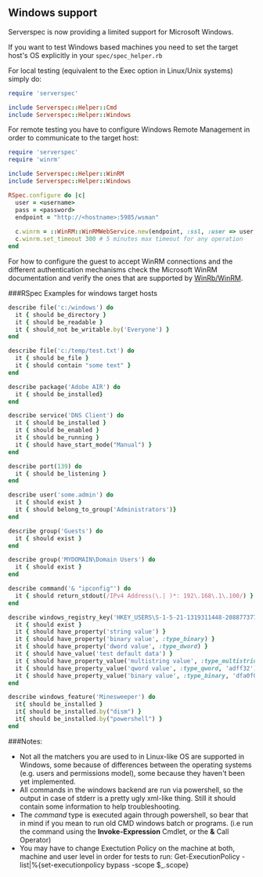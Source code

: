 ## Windows support

Serverspec is now providing a limited support for Microsoft Windows.

If you want to test Windows based machines you need to set the target host's OS explicitly in your `spec/spec_helper.rb`

For local testing (equivalent to the Exec option in Linux/Unix systems) simply do:

```ruby
require 'serverspec'

include Serverspec::Helper::Cmd
include Serverspec::Helper::Windows

```

For remote testing you have to configure Windows Remote Management in order to communicate to the target host:

```ruby
require 'serverspec'
require 'winrm'

include Serverspec::Helper::WinRM
include Serverspec::Helper::Windows

RSpec.configure do |c|
  user = <username>
  pass = <password>
  endpoint = "http://<hostname>:5985/wsman"
  
  c.winrm = ::WinRM::WinRMWebService.new(endpoint, :ssl, :user => user, :pass => pass, :basic_auth_only => true)
  c.winrm.set_timeout 300 # 5 minutes max timeout for any operation
end
```

For how to configure the guest to accept WinRM connections and the different authentication mechanisms check the Microsoft WinRM documentation and verify the ones that are supported by [WinRb/WinRM](https://github.com/WinRb/WinRM).


###RSpec Examples for windows target hosts
```ruby
describe file('c:/windows') do
  it { should be_directory }
  it { should be_readable }
  it { should_not be_writable.by('Everyone') }
end

describe file('c:/temp/test.txt') do
  it { should be_file }
  it { should contain "some text" }
end

describe package('Adobe AIR') do
  it { should be_installed}
end

describe service('DNS Client') do
  it { should be_installed }
  it { should be_enabled }
  it { should be_running }
  it { should have_start_mode("Manual") }
end

describe port(139) do
  it { should be_listening }
end

describe user('some.admin') do
  it { should exist }
  it { should belong_to_group('Administrators')}
end

describe group('Guests') do
  it { should exist }
end

describe group('MYDOMAIN\Domain Users') do
  it { should exist }
end

describe command('& "ipconfig"') do
  it { should return_stdout(/IPv4 Address(\.| )*: 192\.168\.1\.100/) }
end

describe windows_registry_key('HKEY_USERS\S-1-5-21-1319311448-2088773778-316617838-32407\Test MyKey') do
  it { should exist }
  it { should have_property('string value') }
  it { should have_property('binary value', :type_binary) }
  it { should have_property('dword value', :type_dword) }
  it { should have_value('test default data') }
  it { should have_property_value('multistring value', :type_multistring, "test\nmulti\nstring\ndata") }
  it { should have_property_value('qword value', :type_qword, 'adff32') }
  it { should have_property_value('binary value', :type_binary, 'dfa0f066') }
end

describe windows_feature('Minesweeper') do
  it{ should be_installed }
  it{ should be_installed.by("dism") }
  it{ should be_installed.by("powershell") }
end
```

###Notes:
* Not all the matchers you are used to in Linux-like OS are supported in Windows, some because of differences between the operating systems (e.g. users and permissions model), some because they haven't been yet implemented.
* All commands in the windows backend are run via powershell, so the output in case of stderr is a pretty ugly xml-like thing. Still it should contain some information to help troubleshooting.
* The *command* type is executed again through powershell, so bear that in mind if you mean to run old CMD windows batch or programs. (i.e run the command using the **Invoke-Expression** Cmdlet, or the **&** Call Operator)
* You may have to change Exectution Policy on the machine at both, machine and user level in order for tests to run: Get-ExecutionPolicy -list|%{set-executionpolicy bypass -scope $_.scope}

